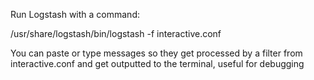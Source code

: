 Run Logstash with a command: 

/usr/share/logstash/bin/logstash -f interactive.conf

You can paste or type messages so they get processed by a filter from interactive.conf and get outputted to the terminal, useful for debugging
